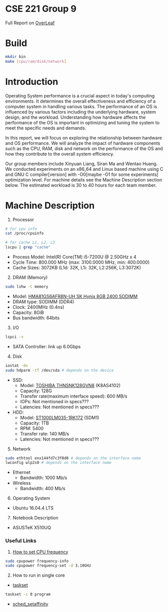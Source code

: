# CSE 221 Group 9

Full Report on [OverLeaf](https://www.overleaf.com/read/trttfkjfsvgq)

# Build
```sh
mkdir bin
make [cpu/ram/disk/network]
```

# Introduction
Operating System performance is a crucial aspect in today's computing environments. It determines the overall effectiveness and efficiency of a computer system in handling various tasks. The performance of an OS is influenced by various factors including the underlying hardware, system design, and the workload. Understanding how hardware affects the performance of the OS is important in optimizing and tuning the system to meet the specific needs and demands.

In this report, we will focus on exploring the relationship between hardware and OS performance. We will analyze the impact of hardware components such as the CPU, RAM, disk and network on the performance of the OS and how they contribute to the overall system efficiency.

Our group members include Xinyuan Liang, Siran Ma and Wentao Huang. We conducted experiments on an x86_64 and Linux based machine using C and GNU C compiler[version] with -O0[maybe -O1 for some experiments] optimization level. For machine details see the Machine Description section below. The estimated workload is 30 to 40 hours for each team member.

# Machine Description
1. Processor
```sh
# for cpu info
cat /proc/cpuinfo

# for cache L1, L2, L3
lscpu | grep "cache"
```
- Process Model: Intel(R) Core(TM) i5-7200U @ 2.50GHz x 4
- Cycle Time: 800.000 MHz (max: 3100.0000 MHz, min: 400.0000)
- Cache Sizes: 3072KB (L1d: 32K, L1i: 32K, L2:256K, L3:3072K)
2. DRAM (Memory)
```sh
sudo lshw -C memory
```
- Model: [HMA81GS6AFR8N-UH SK Hynix 8GB 2400 SODIMM](https://memory.net/product/hma81gs6afr8n-uh-sk-hynix-1x-8gb-ddr4-2400-sodimm-pc4-19200t-s-single-rank-x8-module/)
- DRAM type: SODIMM (DDR4)
- Clock: 2400MHz (0.4ns)
- Capacity: 8GiB
- Bus bandwidth: 64bits
3. I/O
```sh
lspci -v
```
- SATA Controller: link up 6.0Gbps
4. Disk
```sh
iostat -dx
sudo hdparm -tT /dev/sda # depends on the device
```
- SSD: 
  - Model: [TOSHIBA THNSNK128GVN8](https://smarthdd.com/database/TOSHIBA-THNSNK128GVN8/K8AS4102/) (K8AS4102)
  - Capacity: 128G
  - Transfer rate(maximum interface speed): 600 MB/s
  - IOPs: Not mentioned in specs???
  - Latencies: Not mentioned in specs???
- HDD: 
    - Model: [ST1000LM035-1RK172](https://www.disctech.com/Seagate-ST1000LM035-1TB-SATA-Hard-Drive) (SDM1) 
    - Capacity: 1TB 
    - RPM: 5400
    - Transfer rate: 140 MB/s
    - Latencies: Not mentioned in specs???
5. Network
```sh
sudo ethtool enx144fd7c3f0d0 # depends on the interface name
lwconfig wlp2s0 # depends on the interface name
```
- Ethernet
  - Bandwidth: 1000 Mb/s
- Wireless
  - Bandwidth: 400 Mb/s
6. Operating System
- Ubuntu 16.04.4 LTS
7. Notebook Description
- ASUSTeK X510UQ

### Useful Links
1. [How to set CPU frequency](https://manpages.ubuntu.com/manpages/impish/man1/cpupower-frequency-set.1.html)
```sh
sudo cpupower frequency-info
sudo cpupower frequency-set -d 3.10GHz
```
2. How to run in single core
- [taskset](https://askubuntu.com/questions/483824/how-to-run-a-program-with-only-one-cpu-core)
```sh
taskset -c 0 program
```
- [sched_setaffinity](https://man7.org/linux/man-pages/man2/sched_setaffinity.2.html)
